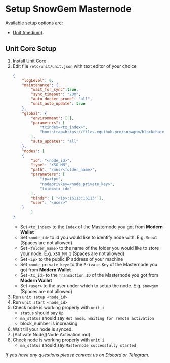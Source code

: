 # Setup SnowGem Masternode

Available setup options are: 
- [Unit (medium)](/docs/Core/AMM/ANS/Templates/XEROM/Setup?id=unit-core-setup).

## Unit Core Setup 

1. Install [Unit Core](/docs/Core/README?id=installation)
2. Edit file `/etc/unit/unit.json` with text editor of your choice
    ```json
    {
        "logLevel": 0,
        "maintenance": {
            "wait_for_sync":true,
            "sync_timeout": "20m",
            "auto_docker_prune": "all",
            "unit_auto_update": true
        },
        "global": {
            "environment": [ ],
            "parameters": [
                "txindex=<tx_index>",
                "bootstrap=https://files.equihub.pro/snowgem/blockchain_index.zip"
            ],
            "auto_updates": "all"
        },
        "nodes": [
        {
            "id": "<node_id>",
            "type": "XSG_MN",
            "path": "/mns/<folder_name>",
            "parameters": [
                "ip=<ip>",
                "nodeprivkey=<node_private_key>",
                "txid=<tx_id>"
            ],
            "binds": [ "<ip>:16113:16113" ],
            "user": "<user>"
        }
            ]
    }
    ```
    - Set `<tx_index>` to the `Index` of the Masternode you got from **Modern Wallet**
    - Set `<node_id>` to id you would like to identify node with. E.g. `Snow1` (Spaces are not allowed)
    - Set `<folder_name>` to the name of the folder you would like to store your node. E.g. `XSG_MN_1` (Spaces are not allowed)
    - Set `<ip>` to the public IP address of your machine
    - Set `<node_private_key>` to the `Private Key` of the Masternode you got from **Modern Wallet**
    - Set `<tx_id>` to the `Transaction ID` of the Masternode you got from **Modern Wallet**
    - Set `<user>` to the user under which to setup the node. E.g. `snowgem` (Spaces are not allowed)
3. Run `unit setup <node_id>`
4. Run `unit start <node_id>`
5. Check node is working properly with `unit i`
    - `status` should say `Up`
    - `mn_status` should say `Hot node, waiting for remote activation`
    - block_number is increasing
6. Wait till your node is synced.
7. [Activate Node](Node Activation.md)
8. Check node is working properly with `unit i`
    - `mn_status` should say `Masternode successfully started`

_If you have any questions please contact us on [Discord](https://discord.gg/zumGnbg) or [Telegram](https://t.me/snowgemofficial)._
